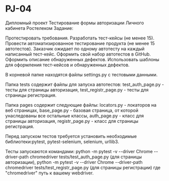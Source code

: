 # PJ-04
Дипломный проект Тестирование формы авторизации Личного кабинета Ростелеком
Задание:

Протестировать требования. Разработать тест-кейсы (не менее 15). Провести автоматизированное тестирование продукта (не менее 15 автотестов). Заказчик ожидает по одному автотесту на каждый написанный тест-кейс. Оформить свой набор автотестов в GitHub. Оформить описание обнаруженных дефектов. Использовать шаблоны для оформления тест-кейсов и обнаруженных дефектов.

В корневой папке находятся файлы settings.py с тестовыми данными.

Папка tests содержит файлы для запуска автотестов: test_auth_page.py - тесты для страницы авторизация, test_registr_page.py - тесты для страницы регистрация.

Папка pages содержит следующие файлы: locators.py - локаторов на веб страницах, base_page.py - базовая страница, от которой унаследованы все остальные классы, auth_page.py - класс для страницы авторизация, registr_page.py - класс для страницы регистрация.

Перед запуском тестов требуется установить необходимые библиотеки:pytest, pytest-selenium, selenium, urllib3. 

Тесты запускаются командами: python -m pytest -v --driver Chrome --driver-path chromedriver tests/test_auth_page.py (для страницы авторизации), python -m pytest -v --driver Chrome --driver-path chromedriver tests/test_registr_page.py (для страницы регистрации) где "chromedriver" путь к вашему webdriver.   
